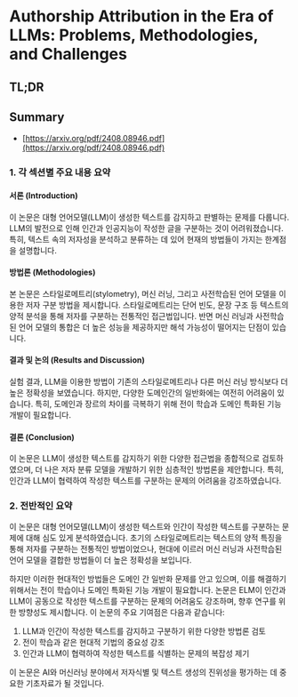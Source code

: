 # Authorship Attribution in the Era of LLMs: Problems, Methodologies, and Challenges
## TL;DR
## Summary
- [https://arxiv.org/pdf/2408.08946.pdf](https://arxiv.org/pdf/2408.08946.pdf)

### 1. 각 섹션별 주요 내용 요약

#### 서론 (Introduction)
이 논문은 대형 언어모델(LLM)이 생성한 텍스트를 감지하고 판별하는 문제를 다룹니다. LLM의 발전으로 인해 인간과 인공지능이 작성한 글을 구분하는 것이 어려워졌습니다. 특히, 텍스트 속의 저자성을 분석하고 분류하는 데 있어 현재의 방법들이 가지는 한계점을 설명합니다.

#### 방법론 (Methodologies)
본 논문은 스타일로메트리(stylometry), 머신 러닝, 그리고 사전학습된 언어 모델을 이용한 저자 구분 방법을 제시합니다. 스타일로메트리는 단어 빈도, 문장 구조 등 텍스트의 양적 분석을 통해 저자를 구분하는 전통적인 접근법입니다. 반면 머신 러닝과 사전학습된 언어 모델의 통합은 더 높은 성능을 제공하지만 해석 가능성이 떨어지는 단점이 있습니다.

#### 결과 및 논의 (Results and Discussion)
실험 결과, LLM을 이용한 방법이 기존의 스타일로메트리나 다른 머신 러닝 방식보다 더 높은 정확성을 보였습니다. 하지만, 다양한 도메인간의 일반화에는 여전히 어려움이 있습니다. 특히, 도메인과 장르의 차이를 극복하기 위해 전이 학습과 도메인 특화된 기능 개발이 필요합니다.

#### 결론 (Conclusion)
이 논문은 LLM이 생성한 텍스트를 감지하기 위한 다양한 접근법을 종합적으로 검토하였으며, 더 나은 저자 분류 모델을 개발하기 위한 심층적인 방법론을 제안합니다. 특히, 인간과 LLM이 협력하여 작성한 텍스트를 구분하는 문제의 어려움을 강조하였습니다.

### 2. 전반적인 요약

이 논문은 대형 언어모델(LLM)이 생성한 텍스트와 인간이 작성한 텍스트를 구분하는 문제에 대해 심도 있게 분석하였습니다. 초기의 스타일로메트리는 텍스트의 양적 특징을 통해 저자를 구분하는 전통적인 방법이었으나, 현대에 이르러 머신 러닝과 사전학습된 언어 모델을 결합한 방법들이 더 높은 정확성을 보입니다.

하지만 이러한 현대적인 방법들은 도메인 간 일반화 문제를 안고 있으며, 이를 해결하기 위해서는 전이 학습이나 도메인 특화된 기능 개발이 필요합니다. 논문은 ELM이 인간과 LLM이 공동으로 작성한 텍스트를 구분하는 문제의 어려움도 강조하며, 향후 연구를 위한 방향성도 제시합니다. 이 논문의 주요 기여점은 다음과 같습니다:

1. LLM과 인간이 작성한 텍스트를 감지하고 구분하기 위한 다양한 방법론 검토
2. 전이 학습과 같은 현대적 기법의 중요성 강조
3. 인간과 LLM이 협력하여 작성한 텍스트를 식별하는 문제의 복잡성 제기

이 논문은 AI와 머신러닝 분야에서 저자식별 및 텍스트 생성의 진위성을 평가하는 데 중요한 기초자료가 될 것입니다.
